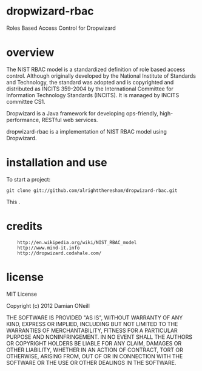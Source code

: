 dropwizard-rbac
===============

Roles Based Access Control for Dropwizard

overview
========

The NIST RBAC model is a standardized definition of role based access control. Although originally developed by the National Institute of Standards and Technology, the standard was adopted and is copyrighted and distributed as INCITS 359-2004 by the International Committee for Information Technology Standards (INCITS). It is managed by INCITS committee CS1.

Dropwizard is a Java framework for developing ops-friendly, high-performance, RESTful web services.

dropwizard-rbac is a implementation of NIST RBAC model using Dropwizard.


installation and use
========

To start a project:

    git clone git://github.com/alrighttheresham/dropwizard-rbac.git 

This .

credits
=======

        http://en.wikipedia.org/wiki/NIST_RBAC_model
        http://www.mind-it.info
        http://dropwizard.codahale.com/


license 
========

MIT License

Copyright (c) 2012 Damian ONeill

THE SOFTWARE IS PROVIDED "AS IS", WITHOUT WARRANTY OF ANY KIND,
EXPRESS OR IMPLIED, INCLUDING BUT NOT LIMITED TO THE WARRANTIES OF
MERCHANTABILITY, FITNESS FOR A PARTICULAR PURPOSE AND
NONINFRINGEMENT. IN NO EVENT SHALL THE AUTHORS OR COPYRIGHT HOLDERS BE LIABLE FOR ANY CLAIM, DAMAGES OR OTHER LIABILITY, WHETHER IN AN ACTION OF CONTRACT, TORT OR OTHERWISE, ARISING FROM, OUT OF OR IN CONNECTION WITH THE SOFTWARE OR THE USE OR OTHER DEALINGS IN THE SOFTWARE.